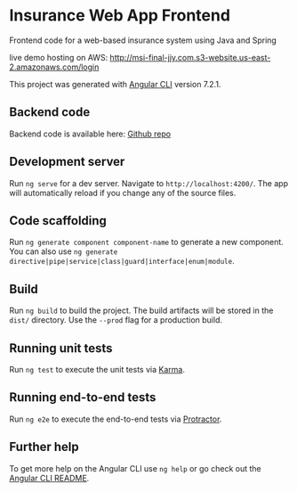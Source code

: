 # Insurance Web App Frontend

Frontend code for a web-based insurance system using Java and Spring

live demo hosting on AWS: http://msi-final-jjy.com.s3-website.us-east-2.amazonaws.com/login

This project was generated with [Angular CLI](https://github.com/angular/angular-cli) version 7.2.1.

## Backend code

Backend code is available here: [Github repo](https://github.com/kdj842969/insurance-web-app-backend)

## Development server

Run `ng serve` for a dev server. Navigate to `http://localhost:4200/`. The app will automatically reload if you change any of the source files.

## Code scaffolding

Run `ng generate component component-name` to generate a new component. You can also use `ng generate directive|pipe|service|class|guard|interface|enum|module`.

## Build

Run `ng build` to build the project. The build artifacts will be stored in the `dist/` directory. Use the `--prod` flag for a production build.

## Running unit tests

Run `ng test` to execute the unit tests via [Karma](https://karma-runner.github.io).

## Running end-to-end tests

Run `ng e2e` to execute the end-to-end tests via [Protractor](http://www.protractortest.org/).

## Further help

To get more help on the Angular CLI use `ng help` or go check out the [Angular CLI README](https://github.com/angular/angular-cli/blob/master/README.md).
